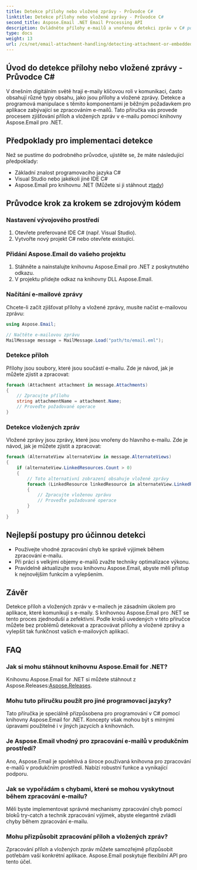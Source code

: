 ```yaml
---
title: Detekce přílohy nebo vložené zprávy - Průvodce C#
linktitle: Detekce přílohy nebo vložené zprávy - Průvodce C#
second_title: Aspose.Email .NET Email Processing API
description: Ovládněte přílohy e-mailů a vnořenou detekci zpráv v C# pomocí Aspose.Email pro .NET. Vylepšete práci se svými e-maily pomocí našeho komplexního průvodce.
type: docs
weight: 13
url: /cs/net/email-attachment-handling/detecting-attachment-or-embedded-message-csharp-guide/
---
```


## Úvod do detekce přílohy nebo vložené zprávy - Průvodce C#

V dnešním digitálním světě hrají e-maily klíčovou roli v komunikaci, často obsahují různé typy obsahu, jako jsou přílohy a vložené zprávy. Detekce a programová manipulace s těmito komponentami je běžným požadavkem pro aplikace zabývající se zpracováním e-mailů. Tato příručka vás provede procesem zjišťování příloh a vložených zpráv v e-mailu pomocí knihovny Aspose.Email pro .NET.

## Předpoklady pro implementaci detekce

Než se pustíme do podrobného průvodce, ujistěte se, že máte následující předpoklady:

- Základní znalost programovacího jazyka C#
- Visual Studio nebo jakékoli jiné IDE C#
-  Aspose.Email pro knihovnu .NET (Můžete si ji stáhnout z[tady](https://products.aspose.com/email/net))

## Průvodce krok za krokem se zdrojovým kódem

### Nastavení vývojového prostředí

1. Otevřete preferované IDE C# (např. Visual Studio).
2. Vytvořte nový projekt C# nebo otevřete existující.

### Přidání Aspose.Email do vašeho projektu

1. Stáhněte a nainstalujte knihovnu Aspose.Email pro .NET z poskytnutého odkazu.
2. V projektu přidejte odkaz na knihovny DLL Aspose.Email.

### Načítání e-mailové zprávy

Chcete-li začít zjišťovat přílohy a vložené zprávy, musíte načíst e-mailovou zprávu:

```csharp
using Aspose.Email;

// Načtěte e-mailovou zprávu
MailMessage message = MailMessage.Load("path/to/email.eml");
```

### Detekce příloh

Přílohy jsou soubory, které jsou součástí e-mailu. Zde je návod, jak je můžete zjistit a zpracovat:

```csharp
foreach (Attachment attachment in message.Attachments)
{
    // Zpracujte přílohu
    string attachmentName = attachment.Name;
    // Proveďte požadované operace
}
```

### Detekce vložených zpráv

Vložené zprávy jsou zprávy, které jsou vnořeny do hlavního e-mailu. Zde je návod, jak je můžete zjistit a zpracovat:

```csharp
foreach (AlternateView alternateView in message.AlternateViews)
{
    if (alternateView.LinkedResources.Count > 0)
    {
        // Toto alternativní zobrazení obsahuje vložené zprávy
        foreach (LinkedResource linkedResource in alternateView.LinkedResources)
        {
            // Zpracujte vloženou zprávu
            // Proveďte požadované operace
        }
    }
}
```

## Nejlepší postupy pro účinnou detekci

- Používejte vhodné zpracování chyb ke správě výjimek během zpracování e-mailu.
- Při práci s velkými objemy e-mailů zvažte techniky optimalizace výkonu.
- Pravidelně aktualizujte svou knihovnu Aspose.Email, abyste měli přístup k nejnovějším funkcím a vylepšením.

## Závěr

Detekce příloh a vložených zpráv v e-mailech je zásadním úkolem pro aplikace, které komunikují s e-maily. S knihovnou Aspose.Email pro .NET se tento proces zjednoduší a zefektivní. Podle kroků uvedených v této příručce můžete bez problémů detekovat a zpracovávat přílohy a vložené zprávy a vylepšit tak funkčnost vašich e-mailových aplikací.

## FAQ

### Jak si mohu stáhnout knihovnu Aspose.Email for .NET?

 Knihovnu Aspose.Email for .NET si můžete stáhnout z Aspose.Releases:[Aspose.Releases](https://releases.aspose.com/email/net/).

### Mohu tuto příručku použít pro jiné programovací jazyky?

Tato příručka je speciálně přizpůsobena pro programování v C# pomocí knihovny Aspose.Email for .NET. Koncepty však mohou být s mírnými úpravami použitelné i v jiných jazycích a knihovnách.

### Je Aspose.Email vhodný pro zpracování e-mailů v produkčním prostředí?

Ano, Aspose.Email je spolehlivá a široce používaná knihovna pro zpracování e-mailů v produkčním prostředí. Nabízí robustní funkce a vynikající podporu.

### Jak se vypořádám s chybami, které se mohou vyskytnout během zpracování e-mailu?

Měli byste implementovat správné mechanismy zpracování chyb pomocí bloků try-catch a technik zpracování výjimek, abyste elegantně zvládli chyby během zpracování e-mailu.

### Mohu přizpůsobit zpracování příloh a vložených zpráv?

Zpracování příloh a vložených zpráv můžete samozřejmě přizpůsobit potřebám vaší konkrétní aplikace. Aspose.Email poskytuje flexibilní API pro tento účel.